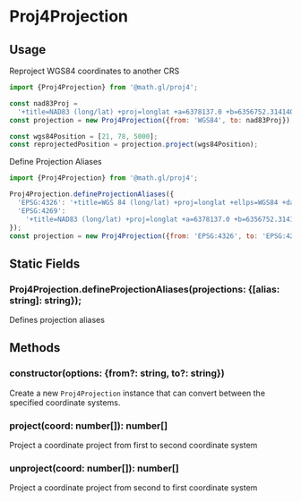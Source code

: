 # Proj4Projection

## Usage

Reproject WGS84 coordinates to another CRS

```js
import {Proj4Projection} from '@math.gl/proj4';

const nad83Proj =
  '+title=NAD83 (long/lat) +proj=longlat +a=6378137.0 +b=6356752.31414036 +ellps=GRS80 +datum=NAD83 +units=degrees';
const projection = new Proj4Projection({from: 'WGS84', to: nad83Proj});

const wgs84Position = [21, 78, 5000];
const reprojectedPosition = projection.project(wgs84Position);
```

Define Projection Aliases

```js
import {Proj4Projection} from '@math.gl/proj4';

Proj4Projection.defineProjectionAliases({
  'EPSG:4326': '+title=WGS 84 (long/lat) +proj=longlat +ellps=WGS84 +datum=WGS84 +units=degrees',
  'EPSG:4269':
    '+title=NAD83 (long/lat) +proj=longlat +a=6378137.0 +b=6356752.31414036 +ellps=GRS80 +datum=NAD83 +units=degrees'
});
const projection = new Proj4Projection({from: 'EPSG:4326', to: 'EPSG:4269'});
```

## Static Fields

### Proj4Projection.defineProjectionAliases(projections: {[alias: string]: string});

Defines projection aliases

## Methods

### constructor(options: {from?: string, to?: string})

Create a new `Proj4Projection` instance that can convert between the specified coordinate systems.

### project(coord: number[]): number[]

Project a coordinate project from first to second coordinate system

### unproject(coord: number[]): number[]

Project a coordinate project from second to first coordinate system
